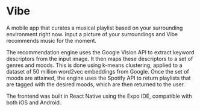 # Vibe

A mobile app that curates a musical playlist based on your surrounding environment right now. Input a picture of your surroundings and Vibe recommends music for the moment.

The recommendation engine uses the Google Vision API to extract keyword descriptors from the input image. It then maps these descriptors to a set of genres and moods. This is done using k-means clustering, applied to a dataset of 50 million word2vec embeddings from Google. Once the set of moods are attained, the engine uses the Spotify API to return playlists that are tagged with the desired moods, which are then returned to the user.

The frontend was built in React Native using the Expo IDE, compatible with both iOS and Android. 
